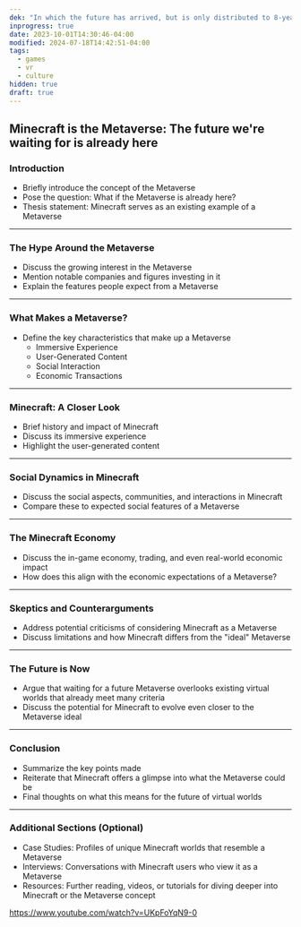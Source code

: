 ```yaml
---
dek: "In which the future has arrived, but is only distributed to 8-year-olds"
inprogress: true
date: 2023-10-01T14:30:46-04:00
modified: 2024-07-18T14:42:51-04:00
tags:
  - games
  - vr
  - culture
hidden: true
draft: true
---
```

## Minecraft is the Metaverse: The future we're waiting for is already here

### Introduction

- Briefly introduce the concept of the Metaverse
- Pose the question: What if the Metaverse is already here?
- Thesis statement: Minecraft serves as an existing example of a Metaverse

---

### The Hype Around the Metaverse

- Discuss the growing interest in the Metaverse
- Mention notable companies and figures investing in it
- Explain the features people expect from a Metaverse

---

### What Makes a Metaverse?

- Define the key characteristics that make up a Metaverse
    - Immersive Experience
    - User-Generated Content
    - Social Interaction
    - Economic Transactions

---

### Minecraft: A Closer Look

- Brief history and impact of Minecraft
- Discuss its immersive experience
- Highlight the user-generated content

---

### Social Dynamics in Minecraft

- Discuss the social aspects, communities, and interactions in Minecraft
- Compare these to expected social features of a Metaverse

---

### The Minecraft Economy

- Discuss the in-game economy, trading, and even real-world economic impact
- How does this align with the economic expectations of a Metaverse?

---

### Skeptics and Counterarguments

- Address potential criticisms of considering Minecraft as a Metaverse
- Discuss limitations and how Minecraft differs from the "ideal" Metaverse

---

### The Future is Now

- Argue that waiting for a future Metaverse overlooks existing virtual worlds that already meet many criteria
- Discuss the potential for Minecraft to evolve even closer to the Metaverse ideal

---

### Conclusion

- Summarize the key points made
- Reiterate that Minecraft offers a glimpse into what the Metaverse could be
- Final thoughts on what this means for the future of virtual worlds

---

### Additional Sections (Optional)

- Case Studies: Profiles of unique Minecraft worlds that resemble a Metaverse
- Interviews: Conversations with Minecraft users who view it as a Metaverse
- Resources: Further reading, videos, or tutorials for diving deeper into Minecraft or the Metaverse concept

<https://www.youtube.com/watch?v=UKpFoYqN9-0>
